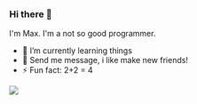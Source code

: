 ### Hi there 👋

I'm Max. I'm a not so good programmer.

- 🌱 I’m currently learning things
- 💬 Send me message, i like make new friends!
- ⚡ Fun fact: 2+2 = 4

<img align="center" src="https://github-readme-stats.vercel.app/api/<CARD_TYPE>/?username=X86Max&theme=synthwave" />
